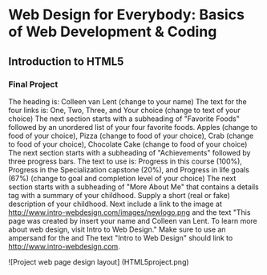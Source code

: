# Web Design for Everybody: Basics of Web Development & Coding

## Introduction to HTML5

### Final Project

The heading is: Colleen van Lent (change to your name)
The text for the four links is: One, Two, Three, and Your choice (change to text of your choice)
The next section starts with a subheading of "Favorite Foods" followed by an unordered list of your four favorite foods. Apples (change to food of your choice), Pizza (change to food of your choice), Crab (change to food of your choice), Chocolate Cake (change to food of your choice)
The next section starts with a subheading of "Achievements" followed by three progress bars. The text to use is:
Progress in this course (100%),
Progress in the Specialization capstone (20%),
and Progress in life goals (67%) (change to goal and completion level of your choice)
The next section starts with a subheading of "More About Me" that contains a details tag with a summary of your childhood. Supply a short (real or fake) description of your childhood. Next include a link to the image at http://www.intro-webdesign.com/images/newlogo.png and the text "This page was created by insert your name and Colleen van Lent. To learn more about web design, visit Intro to Web Design." Make sure to use an ampersand for the and The text "Intro to Web Design" should link to http://www.intro-webdesign.com. 

![Project web page design layout] (HTML5project.png)
